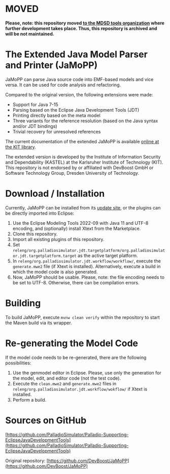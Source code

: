 # **MOVED**

**Please, note: this repository moved [to the MDSD tools organization](https://github.com/MDSD-Tools/TheExtendedJavaModelParserAndPrinter) where further development takes place. Thus, this repository is archived and will be not maintained.**

# The Extended Java Model Parser and Printer (JaMoPP)

JaMoPP can parse Java source code into EMF-based models and vice versa. It can be used for code analysis and refactoring.

Compared to the original version, the following extensions were made:

- Support for Java 7-15
- Parsing based on the Eclipse Java Development Tools (JDT)
- Printing directly based on the meta model
- Three variants for the reference resolution (based on the Java syntax and/or JDT bindings)
- Trivial recovery for unresolved references

The current documentation of the extended JaMoPP is available [online at the KIT library](https://publikationen.bibliothek.kit.edu/1000149186).

The extended version is developed by the Institute of Information Security and Dependability (KASTEL) at the Karlsruher Institute of Technology (KIT). This repository is not endorsed by or affiliated with DevBoost GmbH or Software Technology Group, Dresden University of Technology.

# Download / Installation

Currently, JaMoPP can be installed from its [update site](https://updatesite.palladio-simulator.com/palladio-supporting-eclipsejavadevelopmenttools/nightly/), or the plugins can be directly imported into Eclipse:

1. Use the Eclipse Modeling Tools 2022-09 with Java 11 and UTF-8 encoding, and (optionally) install Xtext from the Marketplace.
2. Clone this repository.
3. Import all existing plugins of this repository.
5. Set `releng/org.palladiosimulator.jdt.targetplatform/org.palladiosimulator.jdt.targetplatform.target` as the active target platform.
4. In `releng/org.palladiosimulator.jdt.workflow/workflow/`, execute the `generate.mwe2` file (if Xtext is installed). Alternatively, execute a build in which the model code is also generated.
5. Now, JaMoPP should be usable. Please, note: the file encoding needs to be set to UTF-8. Otherwise, there can be compilation errors.

# Building

To build JaMoPP, execute `mvnw clean verify` within the repository to start the Maven build via its wrapper.

# Re-generating the Model Code

If the model code needs to be re-generated, there are the following possibilities:

1. Use the genmodel editor in Eclipse. Please, use only the generation for the model, edit, and editor code (not the test code).
2. Execute the `clean.mwe2` and `generate.mwe2` files in `releng/org.palladiosimulator.jdt.workflow/wokflow/` if Xtext is installed.
3. Perform a build.

# Sources on GitHub

[https://github.com/PalladioSimulator/Palladio-Supporting-EclipseJavaDevelopmentTools](https://github.com/PalladioSimulator/Palladio-Supporting-EclipseJavaDevelopmentTools)

Original repository: [https://github.com/DevBoost/JaMoPP](https://github.com/DevBoost/JaMoPP)
